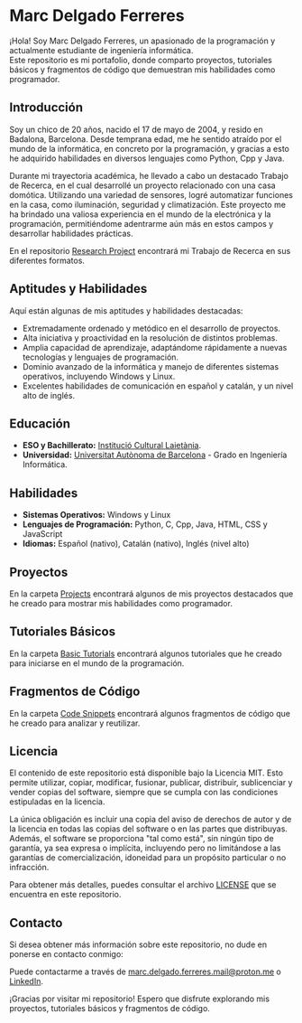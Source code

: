 # Marc Delgado Ferreres

¡Hola! Soy Marc Delgado Ferreres, un apasionado de la programación y actualmente estudiante de ingeniería informática.  
Este repositorio es mi portafolio, donde comparto proyectos, tutoriales básicos y fragmentos de código que demuestran mis habilidades como programador.  

## Introducción

Soy un chico de 20 años, nacido el 17 de mayo de 2004, y resido en Badalona, Barcelona. 
Desde temprana edad, me he sentido atraído por el mundo de la informática, en concreto por la programación, y gracias a esto he adquirido habilidades en diversos lenguajes como Python, Cpp y Java.

Durante mi trayectoria académica, he llevado a cabo un destacado Trabajo de Recerca, en el cual desarrollé un proyecto relacionado con una casa domótica. 
Utilizando una variedad de sensores, logré automatizar funciones en la casa, como iluminación, seguridad y climatización. 
Este proyecto me ha brindado una valiosa experiencia en el mundo de la electrónica y la programación, permitiéndome adentrarme aún más en estos campos y desarrollar habilidades prácticas.  

En el repositorio [Research Project](https://github.com/marc-delgado-ferreres/research-project) encontrará mi Trabajo de Recerca en sus diferentes formatos.  

## Aptitudes y Habilidades

Aquí están algunas de mis aptitudes y habilidades destacadas:

- Extremadamente ordenado y metódico en el desarrollo de proyectos.
- Alta iniciativa y proactividad en la resolución de distintos problemas.
- Amplia capacidad de aprendizaje, adaptándome rápidamente a nuevas tecnologías y lenguajes de programación.
- Dominio avanzado de la informática y manejo de diferentes sistemas operativos, incluyendo Windows y Linux.
- Excelentes habilidades de comunicación en español y catalán, y un nivel alto de inglés.

## Educación

- **ESO y Bachillerato:** [Institució Cultural Laietània](https://laietania.es).
- **Universidad:** [Universitat Autònoma de Barcelona](https://www.uab.cat) - Grado en Ingeniería Informática.

## Habilidades

- **Sistemas Operativos:** Windows y Linux
- **Lenguajes de Programación:** Python, C, Cpp, Java, HTML, CSS y JavaScript
- **Idiomas:** Español (nativo), Catalán (nativo), Inglés (nivel alto)

## Proyectos

En la carpeta [Projects](./projects) encontrará algunos de mis proyectos destacados que he creado para mostrar mis habilidades como programador.

## Tutoriales Básicos

En la carpeta [Basic Tutorials](./basic-tutorials) encontrará algunos tutoriales que he creado para iniciarse en el mundo de la programación.

## Fragmentos de Código

En la carpeta [Code Snippets](./code-snippets) encontrará algunos fragmentos de código que he creado para analizar y reutilizar.

## Licencia

El contenido de este repositorio está disponible bajo la Licencia MIT. Esto permite utilizar, copiar, modificar, fusionar, publicar, distribuir, sublicenciar y vender copias del software, siempre que se cumpla con las condiciones estipuladas en la licencia.

La única obligación es incluir una copia del aviso de derechos de autor y de la licencia en todas las copias del software o en las partes que distribuyas. Además, el software se proporciona "tal como está", sin ningún tipo de garantía, ya sea expresa o implícita, incluyendo pero no limitándose a las garantías de comercialización, idoneidad para un propósito particular o no infracción.

Para obtener más detalles, puedes consultar el archivo [LICENSE](./LICENSE) que se encuentra en este repositorio.

## Contacto

Si desea obtener más información sobre este repositorio, no dude en ponerse en contacto conmigo:

Puede contactarme a través de [marc.delgado.ferreres.mail@proton.me](mailto:marc.delgado.ferreres.mail@proton.me) o [LinkedIn](https://www.linkedin.com/in/marc-delgado-ferreres).

¡Gracias por visitar mi repositorio! Espero que disfrute explorando mis proyectos, tutoriales básicos y fragmentos de código.